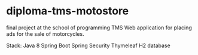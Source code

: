 # diploma-tms-motostore
final project at the school of programming TMS
Web application for placing ads for the sale of motorcycles.

Stack:
Java 8
Spring Boot
Spring Security
Thymeleaf
H2 database
